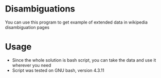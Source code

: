 <h1>Disambiguations</h1>

You can use this program to get example of extended data in wikipedia disambiguation pages
 
<h1>Usage</h1>

* Since the whole solution is bash script, you can take the data and use it wherever you need
* Script was tested on GNU bash, version 4.3.11

